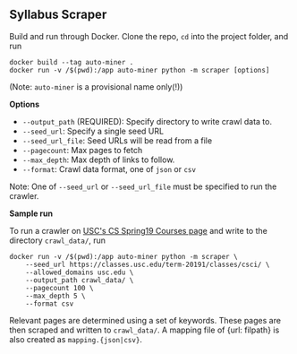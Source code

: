 ## Syllabus Scraper

Build and run through Docker. Clone the repo, `cd` into the project folder, and run
```
docker build --tag auto-miner .
docker run -v /$(pwd):/app auto-miner python -m scraper [options]
```
(Note: `auto-miner` is a provisional name only(!))

**Options**
- `--output_path` (REQUIRED): Specify directory to write crawl data to. 
- `--seed_url`: Specify a single seed URL
- `--seed_url_file`: Seed URLs will be read from a file
- `--pagecount`: Max pages to fetch
- `--max_depth`: Max depth of links to follow.
- `--format`: Crawl data format, one of `json` or `csv`

Note: One of `--seed_url` or `--seed_url_file` must be specified to run the crawler.

**Sample run**

To run a crawler on [USC's CS Spring19 Courses page](https://classes.usc.edu/term-20191/classes/csci/) and write to the directory `crawl_data/`, run
```
docker run -v /$(pwd):/app auto-miner python -m scraper \
    --seed_url https://classes.usc.edu/term-20191/classes/csci/ \
    --allowed_domains usc.edu \
    --output_path crawl_data/ \
    --pagecount 100 \
    --max_depth 5 \
    --format csv
```

Relevant pages are determined using a set of keywords. These pages are then scraped and written to `crawl_data/`. A mapping file of {url: filpath} is also created as `mapping.{json|csv}`.
